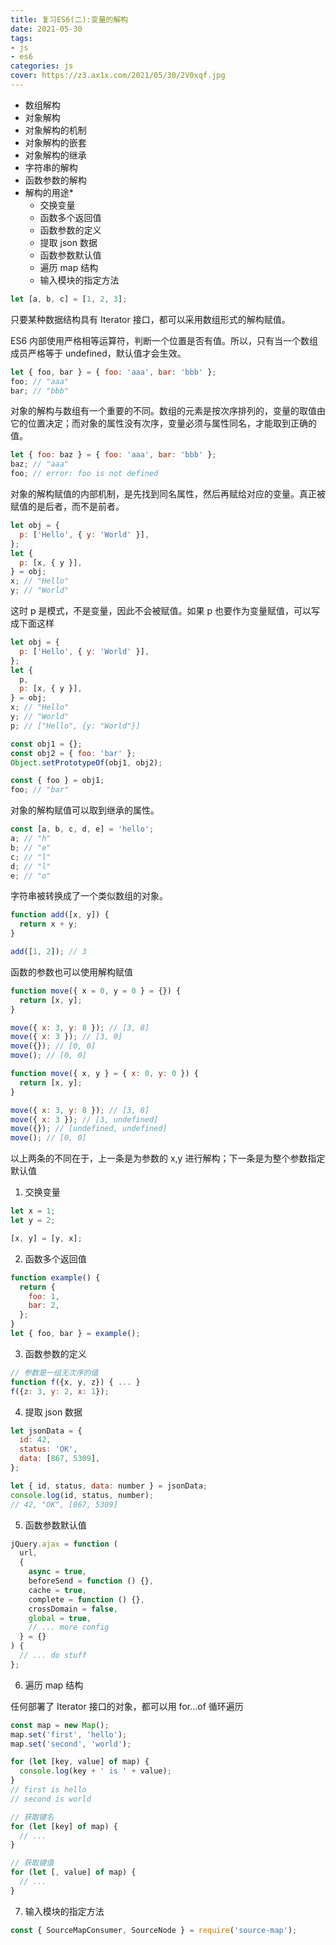```yaml
---
title: 复习ES6(二):变量的解构
date: 2021-05-30 
tags:
- js
- es6
categories: js
cover: https://z3.ax1x.com/2021/05/30/2V0xqf.jpg
---
```


- 数组解构
- 对象解构
- 对象解构的机制
- 对象解构的嵌套
- 对象解构的继承
- 字符串的解构
- 函数参数的解构
- 解构的用途\*
  - 交换变量
  - 函数多个返回值
  - 函数参数的定义
  - 提取 json 数据
  - 函数参数默认值
  - 遍历 map 结构
  - 输入模块的指定方法

```javascript
let [a, b, c] = [1, 2, 3];
```

只要某种数据结构具有 Iterator 接口，都可以采用数组形式的解构赋值。

ES6 内部使用严格相等运算符，判断一个位置是否有值。所以，只有当一个数组成员严格等于 undefined，默认值才会生效。

```javascript
let { foo, bar } = { foo: 'aaa', bar: 'bbb' };
foo; // "aaa"
bar; // "bbb"
```

对象的解构与数组有一个重要的不同。数组的元素是按次序排列的，变量的取值由它的位置决定；而对象的属性没有次序，变量必须与属性同名，才能取到正确的值。

```javascript
let { foo: baz } = { foo: 'aaa', bar: 'bbb' };
baz; // "aaa"
foo; // error: foo is not defined
```

对象的解构赋值的内部机制，是先找到同名属性，然后再赋给对应的变量。真正被赋值的是后者，而不是前者。

```javascript
let obj = {
  p: ['Hello', { y: 'World' }],
};
let {
  p: [x, { y }],
} = obj;
x; // "Hello"
y; // "World"
```

这时 p 是模式，不是变量，因此不会被赋值。如果 p 也要作为变量赋值，可以写成下面这样

```javascript
let obj = {
  p: ['Hello', { y: 'World' }],
};
let {
  p,
  p: [x, { y }],
} = obj;
x; // "Hello"
y; // "World"
p; // ["Hello", {y: "World"}]
```

```javascript
const obj1 = {};
const obj2 = { foo: 'bar' };
Object.setPrototypeOf(obj1, obj2);

const { foo } = obj1;
foo; // "bar"
```

对象的解构赋值可以取到继承的属性。

```javascript
const [a, b, c, d, e] = 'hello';
a; // "h"
b; // "e"
c; // "l"
d; // "l"
e; // "o"
```

字符串被转换成了一个类似数组的对象。

```javascript
function add([x, y]) {
  return x + y;
}

add([1, 2]); // 3
```

函数的参数也可以使用解构赋值

```javascript
function move({ x = 0, y = 0 } = {}) {
  return [x, y];
}

move({ x: 3, y: 8 }); // [3, 8]
move({ x: 3 }); // [3, 0]
move({}); // [0, 0]
move(); // [0, 0]
```

```javascript
function move({ x, y } = { x: 0, y: 0 }) {
  return [x, y];
}

move({ x: 3, y: 8 }); // [3, 8]
move({ x: 3 }); // [3, undefined]
move({}); // [undefined, undefined]
move(); // [0, 0]
```

以上两条的不同在于，上一条是为参数的 x,y 进行解构；下一条是为整个参数指定默认值

1. 交换变量

```javascript
let x = 1;
let y = 2;

[x, y] = [y, x];
```

2. 函数多个返回值

```javascript
function example() {
  return {
    foo: 1,
    bar: 2,
  };
}
let { foo, bar } = example();
```

3. 函数参数的定义

```javascript
// 参数是一组无次序的值
function f({x, y, z}) { ... }
f({z: 3, y: 2, x: 1});
```

4. 提取 json 数据

```javascript
let jsonData = {
  id: 42,
  status: 'OK',
  data: [867, 5309],
};

let { id, status, data: number } = jsonData;
console.log(id, status, number);
// 42, "OK", [867, 5309]
```

5. 函数参数默认值

```javascript
jQuery.ajax = function (
  url,
  {
    async = true,
    beforeSend = function () {},
    cache = true,
    complete = function () {},
    crossDomain = false,
    global = true,
    // ... more config
  } = {}
) {
  // ... do stuff
};
```

6. 遍历 map 结构

任何部署了 Iterator 接口的对象，都可以用 for...of 循环遍历

```javascript
const map = new Map();
map.set('first', 'hello');
map.set('second', 'world');

for (let [key, value] of map) {
  console.log(key + ' is ' + value);
}
// first is hello
// second is world
```

```javascript
// 获取键名
for (let [key] of map) {
  // ...
}

// 获取键值
for (let [, value] of map) {
  // ...
}
```

7. 输入模块的指定方法

```javascript
const { SourceMapConsumer, SourceNode } = require('source-map');
```
